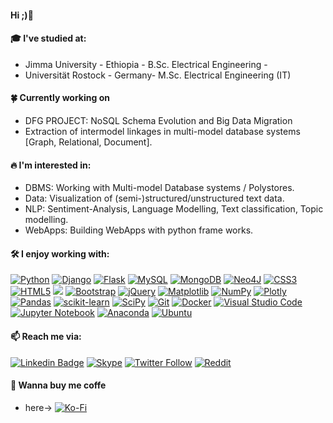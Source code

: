 #### Hi ;)👋

#### :mortar_board: I've studied at:

- Jimma University - Ethiopia - B.Sc. Electrical Engineering - 
- Universität Rostock - Germany- M.Sc. Electrical Engineering (IT) 

#### :four_leaf_clover: Currently working on 

- DFG PROJECT: NoSQL Schema Evolution and Big Data Migration
- Extraction of intermodel linkages in multi-model database systems [Graph, Relational, Document]. 

#### 🔥 I'm interested in:

- DBMS: Working with Multi-model Database systems / Polystores.
- Data: Visualization of (semi-)structured/unstructured text data.  
- NLP: Sentiment-Analysis, Language Modelling, Text classification, Topic modelling.
- WebApps: Building WebApps with python frame works.

#### :hammer_and_wrench: I enjoy working with:
 
[![Python](https://img.shields.io/badge/python-3670A0?style=plastic&logo=python&logoColor=ffdd54&link=https://www.python.org/)](https://www.python.org/)
[![Django](https://img.shields.io/badge/django-%23092E20.svg?style=plastic&logo=django&logoColor=white&link=https://www.djangoproject.com/)](https://www.djangoproject.com/)
[![Flask](https://img.shields.io/badge/flask-%23000.svg?style=plastic&logo=flask&logoColor=whitelinkhttps://www.djangoproject.com/)](https://www.djangoproject.com/)
[![MySQL](https://img.shields.io/badge/mysql-%2300f.svg?style=plastic&logo=mysql&logoColor=white&link=https://www.mysql.com/)](https://www.mysql.com/)
[![MongoDB](https://img.shields.io/badge/MongoDB-%234ea94b.svg?style=plastic&logo=mongodb&logoColor=white&link=https://www.mongodb.com/)](https://www.mongodb.com/)
[![Neo4J](https://img.shields.io/badge/Neo4j-008CC1?style=plastic&logo=neo4j&logoColor=white&link=https://neo4j.com/)](https://neo4j.com/)
[![CSS3](https://img.shields.io/badge/css3-%231572B6.svg?style=plastic&logo=css3&logoColor=white&link=https://en.wikipedia.org/wiki/CSS)](https://en.wikipedia.org/wiki/CSS)
[![HTML5](https://img.shields.io/badge/html5-%23E34F26.svg?style=plastic&logo=html5&logoColor=white&link=https://en.wikipedia.org/wiki/HTML5)](https://en.wikipedia.org/wiki/HTML5)
[![](https://img.shields.io/badge/wix-000?style=plastic&logo=wix&logoColor=white&link=https://www.wix.com/)](https://www.wix.com/)
[![Bootstrap](https://img.shields.io/badge/bootstrap-%23563D7C.svg?style=plastic&logo=bootstrap&logoColor=white&link=https://getbootstrap.com/)](https://getbootstrap.com/)
[![jQuery](https://img.shields.io/badge/jquery-%230769AD.svg?style=plastic&logo=jquery&logoColor=white&link=https://jquery.com/)](https://jquery.com/)
[![Matplotlib](https://img.shields.io/badge/Matplotlib-%23ffffff.svg?style=plastic&logo=Matplotlib&logoColor=black&link=https://matplotlib.org/)](https://matplotlib.org/)
[![NumPy](https://img.shields.io/badge/numpy-%23013243.svg?style=plastic&logo=numpy&logoColor=white&link=https://numpy.org/)](https://numpy.org/)
[![Plotly](https://img.shields.io/badge/Plotly-%233F4F75.svg?style=plastic&logo=plotly&logoColor=white&link=https://plotly.com/)](https://plotly.com/)
[![Pandas](https://img.shields.io/badge/pandas-%23150458.svg?style=plastic&logo=pandas&logoColor=white&link=https://pandas.pydata.org/)](https://pandas.pydata.org/)
[![scikit-learn](https://img.shields.io/badge/scikit--learn-%23F7931E.svg?style=plastic&logo=scikit-learn&logoColor=white&link=https://scikit-learn.org/stable/)](https://scikit-learn.org/stable/)
[![SciPy](https://img.shields.io/badge/SciPy-%230C55A5.svg?style=plastic&logo=scipy&logoColor=%white&link=https://scipy.org/)](https://scipy.org/)
[![Git](https://img.shields.io/badge/git-%23F05033.svg?style=plastic&logo=git&logoColor=white&link=https://git-scm.com/)](https://git-scm.com/)
[![Docker](https://img.shields.io/badge/docker-%230db7ed.svg?style=plastic&logo=docker&logoColor=white&link=https://www.docker.com/)](https://www.docker.com/)
[![Visual Studio Code](https://img.shields.io/badge/Visual%20Studio%20Code-0078d7.svg?style=plastic&logo=visual-studio-code&logoColor=white&link=https://code.visualstudio.com/)](https://code.visualstudio.com/)
[![Jupyter Notebook](https://img.shields.io/badge/jupyter-%23FA0F00.svg?style=plastic&logo=jupyter&logoColor=white&link=https://jupyter.org/)](https://jupyter.org/)
[![Anaconda](https://img.shields.io/badge/Anaconda-%2344A833.svg?style=plastic&logo=anaconda&logoColor=white&linkhttps://www.anaconda.com/)](https://www.anaconda.com/)
[![Ubuntu](https://img.shields.io/badge/Ubuntu-E95420?style=plastic&logo=ubuntu&logoColor=white&link=https://ubuntu.com/)](https://ubuntu.com/)

<!--  

  comment out 
  
 #### Freelance
 
 ![Upwork](https://img.shields.io/badge/UpWork-6FDA44?style=for-the-badge&logo=Upwork&logoColor=white)

  ---> 



#### 📫 Reach me via:

[![Linkedin Badge](https://img.shields.io/badge/-LinkedIn-blue?style=plastic&logo=Linkedin&logoColor=white&link=https://www.linkedin.com/in/bekalu-tadesse-1902b3122/)](https://www.linkedin.com/in/bekalu-tadesse-1902b3122/)
[![Skype](https://img.shields.io/badge/Skype-00AFF0?style=plastic&logo=skype&logoColor=white&link=https://join.skype.com/invite/zQKAiW6yE9tP)](https://join.skype.com/invite/zQKAiW6yE9tP)
[![Twitter Follow](https://img.shields.io/badge/Twitter-1DA1F2?style=plastic&logo=twitter&logoColor=white&link=https://twitter.com/beck_tkh)](https://twitter.com/beck_tkh)
[![Reddit](https://img.shields.io/badge/Reddit-%23FF4500.svg?style=plastic&logo=Reddit&logoColor=white&link=https://www.reddit.com/user/blu1652)](https://www.reddit.com/user/blu1652)
<!-- [![LeetCode](https://img.shields.io/badge/LeetCode-000000?style=plastic&lo]go=LeetCode&logoColor=#d16c06&link=https://leetcode.com/Beck_TKH/)](https://leetcode.com/Beck_TKH/)
[![Stack Overflow](https://img.shields.io/badge/-Stackoverflow-FE7A16?style=plastic&logo=stack-overflow&logoColor=white&link=https://stackoverflow.com/users/14582502/bekalu-tadesse)](https://stackoverflow.com/users/14582502/bekalu-tadesse)
[![Kaggle](https://img.shields.io/badge/Kaggle-035a7d?style=plastic&logo=kaggle&logoColor=white&link=https://www.kaggle.com/bekaluetadesse)](https://www.kaggle.com/bekaluetadesse)  ---> 

#### :hand_over_mouth: Wanna buy me coffe  
- here-> [![Ko-Fi](https://img.shields.io/badge/Ko--fi-F16061?style=plastic&logo=ko-fi&logoColor=white&link=https://ko-fi.com/beck_tkh)](https://ko-fi.com/beck_tkh)
